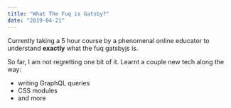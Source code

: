 ```yaml
---
title: "What The Fuq is Gatsby?"
date: "2019-04-21"
---
```


Currently taking a 5 hour course by a phenomenal online educator to understand **exactly** what the fuq gatsbyjs is.

So far, I am not regretting one bit of it. Learnt a couple new tech along the way:

- writing GraphQL queries
- CSS modules
- and more
